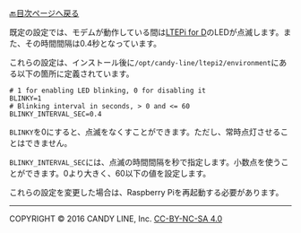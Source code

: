 [🔙目次ページへ戻る](README.md)

既定の設定では、モデムが動作している間は[LTEPi for D](http://www.candy-line.io/proandsv.html#ltepiford)のLEDが点滅します。また、その時間間隔は0.4秒となっています。

これらの設定は、インストール後に`/opt/candy-line/ltepi2/environment`にある以下の箇所に定義されています。

```
# 1 for enabling LED blinking, 0 for disabling it
BLINKY=1
# Blinking interval in seconds, > 0 and <= 60
BLINKY_INTERVAL_SEC=0.4
```

`BLINKY`を0にすると、点滅をなくすことができます。ただし、常時点灯させることはできません。

`BLINKY_INTERVAL_SEC`には、点滅の時間間隔を秒で指定します。小数点を使うことができます。0より大きく、60以下の値を設定します。

これらの設定を変更した場合は、Raspberry Piを再起動する必要があります。

---
COPYRIGHT © 2016 CANDY LINE, Inc. [CC-BY-NC-SA 4.0](https://creativecommons.org/licenses/by-nc-sa/4.0/)
